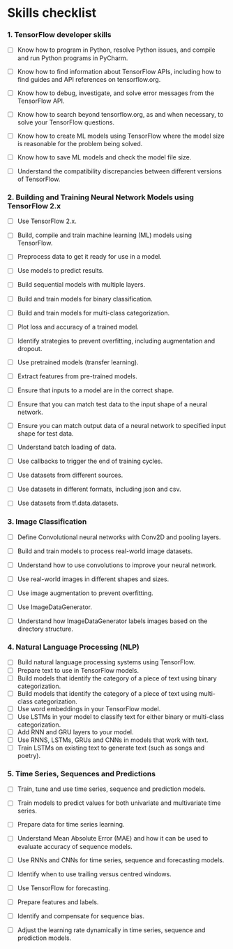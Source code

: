 
# Skills checklist


### 1. TensorFlow developer skills 

- [ ] Know how to program in Python, resolve Python issues, and compile and run Python programs in PyCharm.
- [ ] Know how to find information about TensorFlow APIs, including how to find guides and API references on tensorflow.org.
- [ ] Know how to debug, investigate, and solve error messages from the TensorFlow API.
- [ ] Know how to search beyond tensorflow.org, as and when necessary, to solve your TensorFlow questions.
- [ ] Know how to create ML models using TensorFlow where the model size is reasonable for the problem being solved.
- [ ] Know how to save ML models and check the model file size.
- [ ] Understand the compatibility discrepancies between different versions of TensorFlow.


### 2. Building and Training Neural Network Models using TensorFlow 2.x

- [ ] Use TensorFlow 2.x.
- [ ] Build, compile and train machine learning (ML) models using TensorFlow.
- [ ] Preprocess data to get it ready for use in a model.
- [ ] Use models to predict results.
- [ ] Build sequential models with multiple layers.
- [ ] Build and train models for binary classification.
- [ ] Build and train models for multi-class categorization.
- [ ] Plot loss and accuracy of a trained model.
- [ ] Identify strategies to prevent overfitting, including augmentation and dropout.
- [ ] Use pretrained models (transfer learning).
- [ ] Extract features from pre-trained models.
- [ ] Ensure that inputs to a model are in the correct shape.
- [ ] Ensure that you can match test data to the input shape of a neural network.
- [ ] Ensure you can match output data of a neural network to specified input shape for test data.
- [ ] Understand batch loading of data.
- [ ] Use callbacks to trigger the end of training cycles.
- [ ] Use datasets from different sources.
- [ ] Use datasets in different formats, including json and csv.
- [ ] Use datasets from tf.data.datasets.


### 3. Image Classification

- [ ] Define Convolutional neural networks with Conv2D and pooling layers.
- [ ] Build and train models to process real-world image datasets.
- [ ] Understand how to use convolutions to improve your neural network.
- [ ] Use real-world images in different shapes and sizes.
- [ ] Use image augmentation to prevent overfitting.
- [ ] Use ImageDataGenerator.
- [ ] Understand how ImageDataGenerator labels images based on the directory structure.



### 4. Natural Language Processing (NLP)

- [ ] Build natural language processing systems using TensorFlow.
- [ ] Prepare text to use in TensorFlow models.
- [ ] Build models that identify the category of a piece of text using binary categorization.
- [ ] Build models that identify the category of a piece of text using multi-class categorization.
- [ ] Use word embeddings in your TensorFlow model.
- [ ] Use LSTMs in your model to classify text for either binary or multi-class categorization.
- [ ] Add RNN and GRU layers to your model.
- [ ] Use RNNS, LSTMs, GRUs and CNNs in models that work with text.
- [ ] Train LSTMs on existing text to generate text (such as songs and poetry).

### 5. Time Series, Sequences and Predictions

- [ ] Train, tune and use time series, sequence and prediction models.
- [ ] Train models to predict values for both univariate and multivariate time series.
- [ ] Prepare data for time series learning.
- [ ] Understand Mean Absolute Error (MAE) and how it can be used to evaluate accuracy of sequence models.
- [ ] Use RNNs and CNNs for time series, sequence and forecasting models.
- [ ] Identify when to use trailing versus centred windows.
- [ ] Use TensorFlow for forecasting.
- [ ] Prepare features and labels.
- [ ] Identify and compensate for sequence bias.
- [ ] Adjust the learning rate dynamically in time series, sequence and prediction models.


